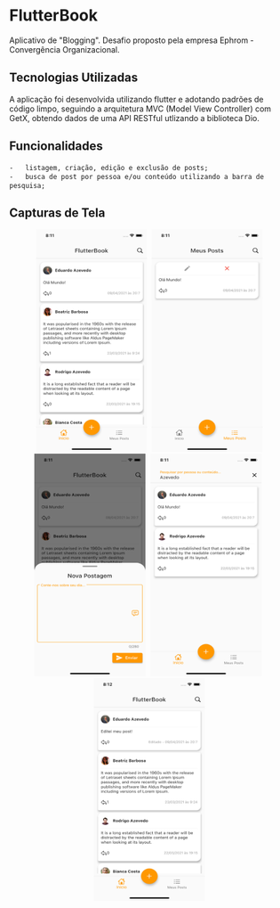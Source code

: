 # FlutterBook

Aplicativo de "Blogging". Desafio proposto pela empresa Ephrom - Convergência Organizacional.

## Tecnologias Utilizadas

A aplicação foi desenvolvida utilizando flutter e adotando padrões de código limpo, seguindo a arquitetura MVC (Model View Controller) com GetX, obtendo dados de uma API RESTful utlizando a biblioteca Dio.

## Funcionalidades

    -   listagem, criação, edição e exclusão de posts;
    -   busca de post por pessoa e/ou conteúdo utilizando a barra de pesquisa;

## Capturas de Tela

<div align="center">
	<img width="200" height="400" src="./screenshots/home.png" alt="Início"/>
    <span style="padding-left:5px"></span>
    <img width="200" height="400" src="./screenshots/my_posts.png" alt="Meus Posts"/>
</div>
<div align="center">
    <img width="200" height="400" src="./screenshots/new_post.png" alt="Nova Postagem"/>
    <span style="padding-left:5px"></span>
    <img width="200" height="400" src="./screenshots/searching.png" alt="Meus Posts"/>
    <span style="padding-left:5px"></span>
    <img width="200" height="400" src="./screenshots/home_edited.png" alt="Nova Postagem"/>
</div>
